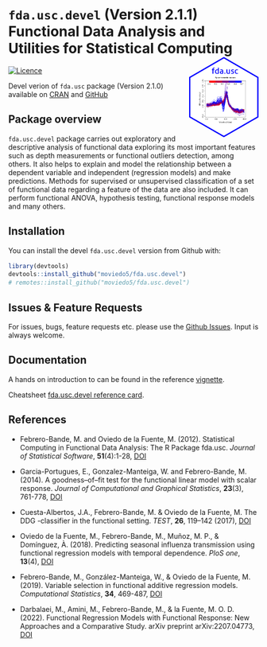 
<!-- 
README.md is generated from README.Rmd. 
Please edit that file 
-->

# `fda.usc.devel` (Version 2.1.1) Functional Data Analysis and Utilities for Statistical Computing <img src="inst/figures/fda.usc.png" alt="Logo fda.usc" align="right" width="140"/>

[![Licence](https://img.shields.io/badge/licence-GPL--2-blue.svg)](https://www.gnu.org/licenses/gpl-2.0.en.html)

<!--
[![](http://cranlogs.r-pkg.org/badges/fda.usc)](https://cran.rstudio.com/web/packages/fda.usc/index.html)
-->

Devel verion of `fda.usc` package (Version 2.1.0) available on
[CRAN](https://cran.r-project.org/web/packages/fda.usc/) and
[GitHub](https://github.com/moviedo5/fda.usc)

## Package overview

`fda.usc.devel` package carries out exploratory and descriptive analysis
of functional data exploring its most important features such as depth
measurements or functional outliers detection, among others. It also
helps to explain and model the relationship between a dependent variable
and independent (regression models) and make predictions. Methods for
supervised or unsupervised classification of a set of functional data
regarding a feature of the data are also included. It can perform
functional ANOVA, hypothesis testing, functional response models and
many others.

## Installation

You can install the devel `fda.usc.devel` version from Github with:

``` r
library(devtools)
devtools::install_github("moviedo5/fda.usc.devel")
# remotes::install_github("moviedo5/fda.usc.devel")
```

## Issues & Feature Requests

For issues, bugs, feature requests etc. please use the [Github
Issues](https://github.com/moviedo5/fda.usc.devel/issues). Input is
always welcome.

## Documentation

A hands on introduction to can be found in the reference
[vignette](https://www.jstatsoft.org/index.php/jss/article/view/v051i04/v51i04.pdf).

Cheatsheet [fda.usc.devel reference
card](https://zenodo.org/record/3386752/files/RefCard_fda.usc_v1.pdf?download=1).

## References

- Febrero-Bande, M. and Oviedo de la Fuente, M. (2012). Statistical
  Computing in Functional Data Analysis: The R Package fda.usc. *Journal
  of Statistical Software*, **51**(4):1-28,
  [DOI](http://www.jstatsoft.org/v51/i04/)

- Garcia-Portugues, E., Gonzalez-Manteiga, W. and Febrero-Bande, M.
  (2014). A goodness–of–fit test for the functional linear model with
  scalar response. *Journal of Computational and Graphical Statistics*,
  **23**(3), 761-778,
  [DOI](https://doi.org/10.1080/10618600.2013.812519)

- Cuesta-Albertos, J.A., Febrero-Bande, M. & Oviedo de la Fuente, M. The
  DDG -classifier in the functional setting. *TEST*, **26**, 119–142
  (2017), [DOI](https://doi.org/10.1007/s11749-016-0502-6)

- Oviedo de la Fuente, M., Febrero-Bande, M., Muñoz, M. P., & Domínguez,
  À. (2018). Predicting seasonal influenza transmission using functional
  regression models with temporal dependence. *PloS one*, **13**(4),
  [DOI](https://doi.org/10.1371/journal.pone.0194250)

- Febrero-Bande, M., González-Manteiga, W., & Oviedo de la Fuente, M.
  (2019). Variable selection in functional additive regression models.
  *Computational Statistics*, **34**, 469-487,
  [DOI](https://doi.org/10.1007/s00180-018-0844-5)

- Darbalaei, M., Amini, M., Febrero-Bande, M., & la Fuente, M. O. D.
  (2022). Functional Regression Models with Functional Response: New
  Approaches and a Comparative Study. arXiv preprint arXiv:2207.04773,
  [DOI](https://doi.org/10.48550/arXiv.2207.04773)
